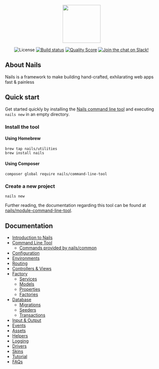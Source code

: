 <p align="center">
	<img src="https://nailsapp.co.uk/vendor/nails/module-asset/assets/img/nails/icon/icon@2x.png" width="125">
</p>
<p align="center">
	<img src="https://img.shields.io/badge/license-MIT-green.svg" alt="License">
	<a href="https://circleci.com/gh/nails/common"><img src="https://img.shields.io/circleci/project/github/nails/common.svg" alt="Build status"></a>
	<a href="https://scrutinizer-ci.com/g/nails/common"><img src="https://scrutinizer-ci.com/g/nails/common/badges/quality-score.png" alt="Quality Score"></a>
	<a href="https://nails-app.slack.com/shared_invite/MTg1NDcyNjI0ODcxLTE0OTUwMzA1NTYtYTZhZjc5YjExMQ"><img src="https://now-examples-slackin-rayibnpwqe.now.sh/badge.svg" alt="Join the chat on Slack!"></a>
</p>


## About Nails

Nails is a framework to make building hand-crafted, exhilarating web apps fast & painless



## Quick start

Get started quickly by installing the [Nails command line tool](https://github.com/nails/command-line-tool) and executing `nails new` in an empty directory.


### Install the tool

#### Using Homebrew

```
brew tap nails/utilities
brew install nails
```

#### Using Composer

```
composer global require nails/command-line-tool
```

### Create a new project

```
nails new
```

Further reading, the documentation regarding this tool can be found at [nails/module-command-line-tool](https://github.com/nails/command-line-tool).




## Documentation

- [Introduction to Nails](docs/intro/README.md)
- [Command Line Tool](docs/intro/command-line-tool.md)
    - [Commands provided by nails/common](console/README.md)
- [Configuration](docs/intro/configuration.md)
- [Environments](docs/intro/environments.md)
- [Routing](docs/intro/routing.md)
- [Controllers & Views](docs/intro/controllers-and-views.md)
- [Factory](docs/intro/factory/README.md)
    - [Services](docs/intro/factory/services.md)
    - [Models](docs/intro/factory/models.md)
    - [Properties](docs/intro/factory/properties.md)
    - [Factories](docs/intro/factory/factories.md)
- [Database](docs/intro/database/README.md)
    - [Migrations](docs/intro/database/migrations.md)
    - [Seeders](docs/intro/database/seeders.md)
    - [Transactions](docs/intro/database/transactions.md)
- [Input & Output](docs/intro/input-and-output.md)
- [Events](docs/intro/events.md)
- [Assets](docs/intro/assets.md)
- [Helpers](docs/intro/helpers.md)
- [Logging](docs/intro/logging.md)
- [Drivers](docs/intro/drivers.md)
- [Skins](docs/intro/skins.md)
- [Tutorial](tutorial/README.md)
- [FAQs](faqs/README.md)

